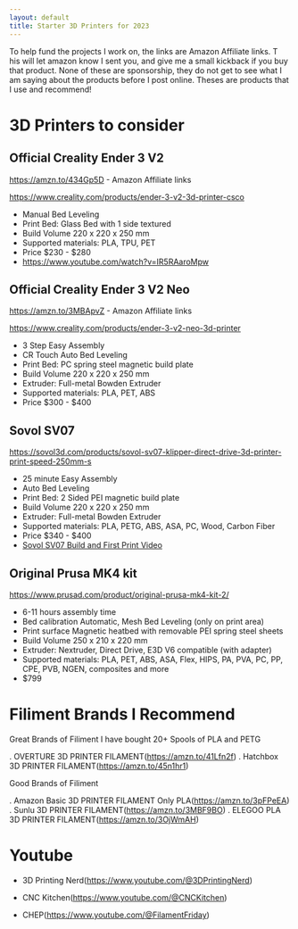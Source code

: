 ```yaml
---
layout: default
title: Starter 3D Printers for 2023
---
```


To help fund the projects I work on, the links are Amazon Affiliate links. T
his will let amazon know I sent you, and give me a small kickback if you buy that product. 
None of these are sponsorship, they do not get to see what I am saying about the products before I post online. 
Theses are products that I use and recommend!

# 3D Printers to consider

## Official Creality Ender 3 V2
https://amzn.to/434Gp5D - Amazon Affiliate links

https://www.creality.com/products/ender-3-v2-3d-printer-csco

* Manual Bed Leveling
* Print Bed: Glass Bed with 1 side textured
* Build Volume 220 x 220 x 250 mm
* Supported materials: PLA, TPU, PET
* Price $230 - $280
* https://www.youtube.com/watch?v=IR5RAaroMpw


## Official Creality Ender 3 V2 Neo
https://amzn.to/3MBApvZ - Amazon Affiliate links

https://www.creality.com/products/ender-3-v2-neo-3d-printer

* 3 Step Easy Assembly
* CR Touch Auto Bed Leveling
* Print Bed: PC spring steel magnetic build plate
* Build Volume 220 x 220 x 250 mm
* Extruder: Full-metal Bowden Extruder
* Supported materials: PLA, PET, ABS
* Price $300 - $400

## Sovol SV07
https://sovol3d.com/products/sovol-sv07-klipper-direct-drive-3d-printer-print-speed-250mm-s

* 25 minute Easy Assembly
* Auto Bed Leveling
* Print Bed: 2 Sided PEI magnetic build plate
* Build Volume 220 x 220 x 250 mm
* Extruder: Full-metal Bowden Extruder
* Supported materials: PLA, PETG, ABS, ASA, PC, Wood, Carbon Fiber
* Price $340 - $400
* [Sovol SV07 Build and First Print Video](https://www.youtube.com/watch?v=qoD-9TXEWgM)


## Original Prusa MK4 kit
https://www.prusad.com/product/original-prusa-mk4-kit-2/

* 6-11 hours assembly time
* Bed calibration Automatic, Mesh Bed Leveling (only on print area)
* Print surface Magnetic heatbed with removable PEI spring steel sheets
* Build Volume 250 x 210 x 220 mm
* Extruder: Nextruder, Direct Drive, E3D V6 compatible (with adapter)
* Supported materials: PLA, PET, ABS, ASA, Flex, HIPS, PA, PVA, PC, PP, CPE, PVB, NGEN, composites and more
* $799


# Filiment Brands I Recommend

Great Brands of Filiment I have bought 20+ Spools of PLA and PETG

. OVERTURE 3D PRINTER FILAMENT(https://amzn.to/41Lfn2f)
. Hatchbox 3D PRINTER FILAMENT(https://amzn.to/45n1hr1)


Good Brands of Filiment

. Amazon Basic 3D PRINTER FILAMENT Only PLA(https://amzn.to/3pFPeEA)
. Sunlu 3D PRINTER FILAMENT(https://amzn.to/3MBF9BO)
. ELEGOO PLA 3D PRINTER FILAMENT(https://amzn.to/3OjWmAH)

# Youtube 

* 3D Printing Nerd(https://www.youtube.com/@3DPrintingNerd)
 
* CNC Kitchen(https://www.youtube.com/@CNCKitchen)

* CHEP(https://www.youtube.com/@FilamentFriday)
